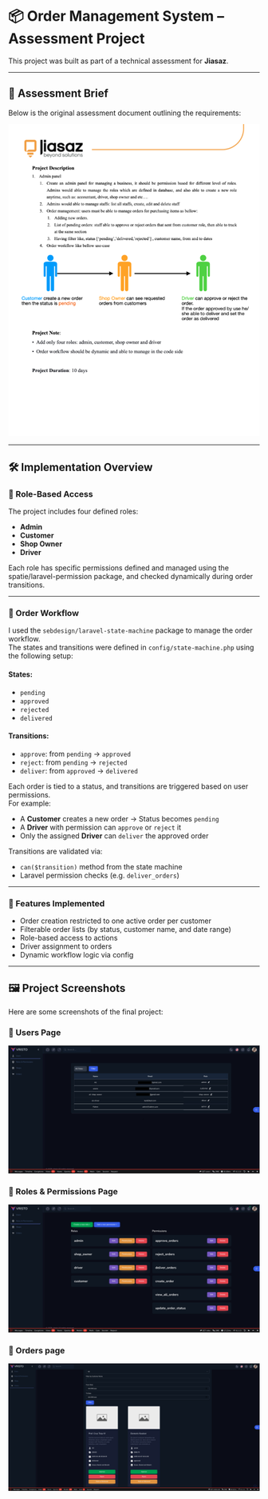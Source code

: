 # 📦 Order Management System – Assessment Project

This project was built as part of a technical assessment for **Jiasaz**.

---

## 📄 Assessment Brief

Below is the original assessment document outlining the requirements:

![Assessment Paper](screenshots/jiasaz-assessment.png)

---

## 🛠️ Implementation Overview

### 🔐 Role-Based Access
The project includes four defined roles:
- **Admin**
- **Customer**
- **Shop Owner**
- **Driver**

Each role has specific permissions defined and managed using the spatie/laravel-permission package, and checked dynamically during order transitions.

---

### 🚚 Order Workflow

I used the `sebdesign/laravel-state-machine` package to manage the order workflow.  
The states and transitions were defined in `config/state-machine.php` using the following setup:

#### States:
- `pending`
- `approved`
- `rejected`
- `delivered`

#### Transitions:
- `approve`: from `pending` → `approved`
- `reject`: from `pending` → `rejected`
- `deliver`: from `approved` → `delivered`

Each order is tied to a status, and transitions are triggered based on user permissions.  
For example:
- A **Customer** creates a new order → Status becomes `pending`
- A **Driver** with permission can `approve` or `reject` it
- Only the assigned **Driver** can `deliver` the approved order

Transitions are validated via:
- `can($transition)` method from the state machine
- Laravel permission checks (e.g. `deliver_orders`)

---

### 🧩 Features Implemented

- Order creation restricted to one active order per customer
- Filterable order lists (by status, customer name, and date range)
- Role-based access to actions
- Driver assignment to orders
- Dynamic workflow logic via config

---

## 🖼️ Project Screenshots

Here are some screenshots of the final project:

### 👤 Users Page
<img src="screenshots/users.png" alt="****App Preview" width="600"/>

### 🧾 Roles & Permissions Page
<img src="screenshots/roles.png" alt="****App Preview" width="600"/>

### 📱 Orders page
<img src="screenshots/orders.png" alt="****App Preview" width="600"/>


